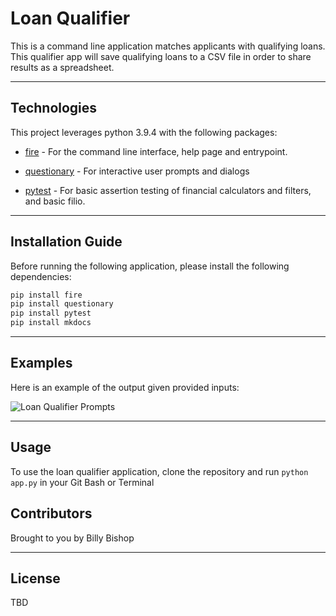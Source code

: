 # Loan Qualifier

This is a command line application matches applicants with qualifying loans. This qualifier app will save qualifying loans to a CSV file in order to share results as a spreadsheet.

---

## Technologies

This project leverages python 3.9.4 with the following packages:

* [fire](https://github.com/google/python-fire) - For the command line interface, help page and entrypoint.

* [questionary](https://github.com/tmbo/questionary) - For interactive user prompts and dialogs

* [pytest](https://docs.pytest.org/en/stable) - For basic assertion testing of financial calculators and filters, and basic filio.

---

## Installation Guide

Before running the following application, please install the following dependencies:

```python
pip install fire
pip install questionary
pip install pytest
pip install mkdocs
```
---

## Examples

Here is an example of the output given provided inputs:

![Loan Qualifier Prompts](../images/example_1.png)

---

## Usage

To use the loan qualifier application, clone the repository and run `python app.py` in your Git Bash or Terminal

## Contributors

Brought to you by Billy Bishop

---

## License

TBD